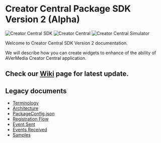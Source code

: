 # Creator Central Package SDK Version 2 (Alpha)
![Creator Central SDK](https://img.shields.io/badge/SDK-2.0.3-yellow)
![Creator Central](https://img.shields.io/badge/Creator%20Central-1.1.2.5-orange)
![Creator Central Simulator](https://img.shields.io/badge/Simulator-1.0.0.4-blue)

Welcome to Creator Central SDK Version 2 documentation.

We will describe how you can create widgets to enhance of the ability of AVerMedia Creator Central application.

## Check our [Wiki](https://github.com/AVerMedia-Technologies-Inc/CreatorCentralSDK/wiki) page for latest update.

## Legacy documents
- [Terminology](Terminology.md)
- [Architecture](Architecture.md)
- [PackageConfig.json](PackageConfiguration.md)
- [Registration Flow](RegistrationFlow.md)
- [Event Sent](EventsSent.md)
- [Events Received](EventsReceived.md)
- [Samples](Samples.md)
